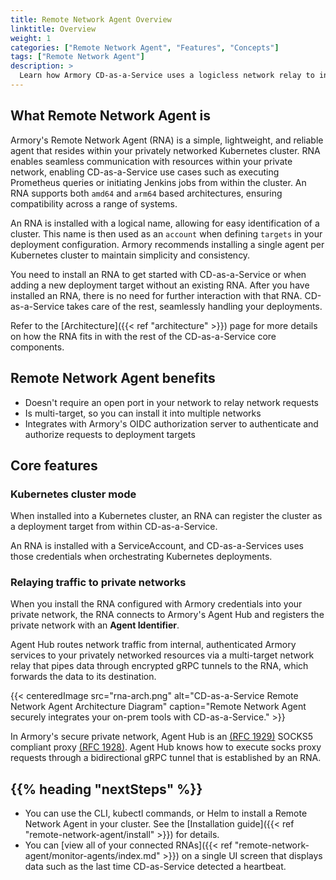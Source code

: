 ```yaml
---
title: Remote Network Agent Overview
linktitle: Overview
weight: 1
categories: ["Remote Network Agent", "Features", "Concepts"]
tags: ["Remote Network Agent"]
description: >
  Learn how Armory CD-as-a-Service uses a logicless network relay to integrate with privately networked resources such as Jenkins, Prometheus, and Kubernetes clusters.
---
```


## What Remote Network Agent is

Armory's Remote Network Agent (RNA) is a simple, lightweight, and reliable agent that resides within your privately networked Kubernetes cluster. RNA enables seamless communication with resources within your private network, enabling CD-as-a-Service use cases such as executing Prometheus queries or initiating Jenkins jobs from within the cluster. An RNA supports both `amd64` and `arm64` based architectures, ensuring compatibility across a range of systems.

An RNA is installed with a logical name, allowing for easy identification of a cluster. This name is then used as an `account` when defining `targets` in your deployment configuration. Armory recommends installing a single agent per Kubernetes cluster to maintain simplicity and consistency.

You need to install an RNA to get started with CD-as-a-Service or when adding a new deployment target without an existing RNA. After you have installed an RNA, there is no need for further interaction with that RNA. CD-as-a-Service takes care of the rest, seamlessly handling your deployments.

Refer to the [Architecture]({{< ref "architecture" >}}) page for more details on how the RNA fits in with the rest of the CD-as-a-Service core components.

## Remote Network Agent benefits

- Doesn't require an open port in your network to relay network requests
- Is multi-target, so you can install it into multiple networks
- Integrates with Armory's OIDC authorization server to authenticate and authorize requests to deployment targets

## Core features

### Kubernetes cluster mode

When installed into a Kubernetes cluster, an RNA can register the cluster as a deployment target from within CD-as-a-Service.

An RNA is installed with a ServiceAccount, and CD-as-a-Services uses those credentials when orchestrating Kubernetes deployments.

### Relaying traffic to private networks

When you install the RNA configured with Armory credentials into your private network, the RNA connects to Armory's Agent Hub and registers the private network with an **Agent Identifier**.

Agent Hub routes network traffic from internal, authenticated Armory services to your privately networked resources via a multi-target network relay that pipes data through encrypted gRPC tunnels to the RNA, which forwards the data to its destination.

{{< centeredImage src="rna-arch.png" alt="CD-as-a-Service Remote Network Agent Architecture Diagram" caption="Remote Network Agent securely integrates your on-prem tools with CD-as-a-Service." >}}

In Armory's secure private network, Agent Hub is an [(RFC 1929)](https://datatracker.ietf.org/doc/html/rfc1929) SOCKS5 compliant proxy [(RFC 1928)](https://www.rfc-editor.org/rfc/rfc1928.html). Agent Hub knows how to execute socks proxy requests through a bidirectional gRPC tunnel that is established by an RNA.

## {{% heading "nextSteps" %}}

* You can use the CLI, kubectl commands, or Helm to install a Remote Network Agent in your cluster. See the [Installation guide]({{< ref "remote-network-agent/install" >}}) for details.
* You can [view all of your connected RNAs]({{< ref "remote-network-agent/monitor-agents/index.md" >}}) on a single UI screen that displays data such as the last time CD-as-Service detected a heartbeat.